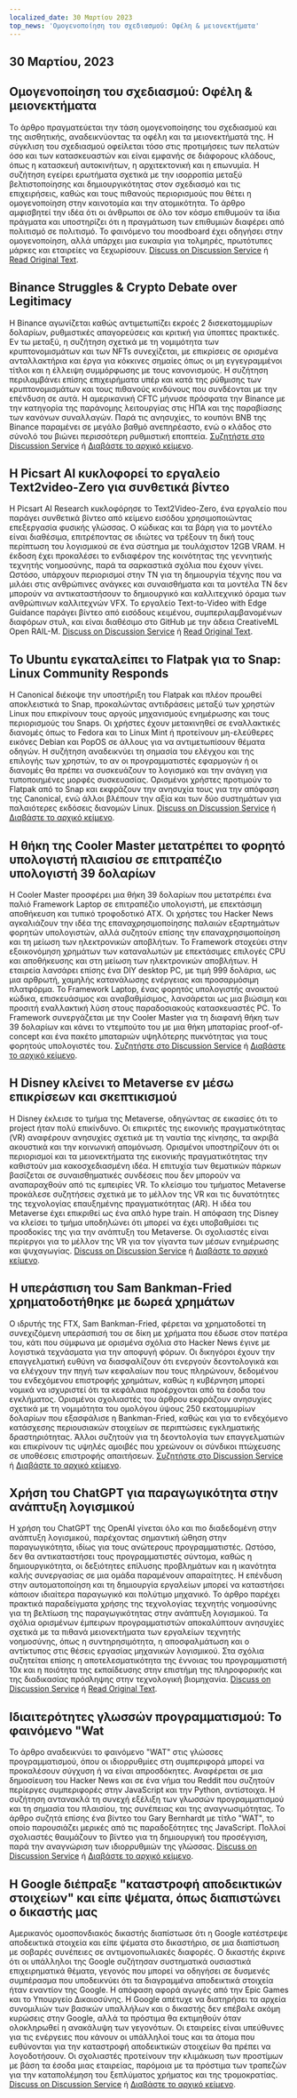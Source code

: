 ```yaml
---
localized_date: 30 Μαρτίου 2023
top_news: 'Ομογενοποίηση του σχεδιασμού: Οφέλη & μειονεκτήματα'
---
```


## 30 Μαρτίου, 2023

## Ομογενοποίηση του σχεδιασμού: Οφέλη & μειονεκτήματα

Το άρθρο πραγματεύεται την τάση ομογενοποίησης του σχεδιασμού και της αισθητικής, αναδεικνύοντας τα οφέλη και τα μειονεκτήματά της. Η σύγκλιση του σχεδιασμού οφείλεται τόσο στις προτιμήσεις των πελατών όσο και των κατασκευαστών και είναι εμφανής σε διάφορους κλάδους, όπως η κατασκευή αυτοκινήτων, η αρχιτεκτονική και η επωνυμία. Η συζήτηση εγείρει ερωτήματα σχετικά με την ισορροπία μεταξύ βελτιστοποίησης και δημιουργικότητας στον σχεδιασμό και τις επιχειρήσεις, καθώς και τους πιθανούς περιορισμούς που θέτει η ομογενοποίηση στην καινοτομία και την ατομικότητα. Το άρθρο αμφισβητεί την ιδέα ότι οι άνθρωποι σε όλο τον κόσμο επιθυμούν τα ίδια πράγματα και υποστηρίζει ότι η πραγμάτωση των επιθυμιών διαφέρει από πολιτισμό σε πολιτισμό. Το φαινόμενο του moodboard έχει οδηγήσει στην ομογενοποίηση, αλλά υπάρχει μια ευκαιρία για τολμηρές, πρωτότυπες μάρκες και εταιρείες να ξεχωρίσουν.
[Discuss on Discussion Service](http://news.ycombinator.com/item?id=35355703) ή [Read Original Text](https://www.alexmurrell.co.uk/articles/the-age-of-average).

## Binance Struggles & Crypto Debate over Legitimacy

Η Binance αγωνίζεται καθώς αντιμετωπίζει εκροές 2 δισεκατομμυρίων δολαρίων, ρυθμιστικές απαγορεύσεις και κριτική για ύποπτες πρακτικές. Εν τω μεταξύ, η συζήτηση σχετικά με τη νομιμότητα των κρυπτονομισμάτων και των NFTs συνεχίζεται, με επικρίσεις σε ορισμένα ανταλλακτήρια και έργα για κόκκινες σημαίες όπως οι μη εγγεγραμμένοι τίτλοι και η έλλειψη συμμόρφωσης με τους κανονισμούς. Η συζήτηση περιλαμβάνει επίσης επιχειρήματα υπέρ και κατά της ρύθμισης των κρυπτονομισμάτων και τους πιθανούς κινδύνους που συνδέονται με την επένδυση σε αυτά. Η αμερικανική CFTC μήνυσε πρόσφατα την Binance με την κατηγορία της παράνομης λειτουργίας στις ΗΠΑ και της παραβίασης των κανόνων συναλλαγών. Παρά τις ανησυχίες, το κουπόνι BNB της Binance παραμένει σε μεγάλο βαθμό ανεπηρέαστο, ενώ ο κλάδος στο σύνολό του βιώνει περισσότερη ρυθμιστική εποπτεία.
[Συζητήστε στο Discussion Service](http://news.ycombinator.com/item?id=35351805) ή [Διαβάστε το αρχικό κείμενο](https://www.wsj.com/articles/binance-sees-2-billion-in-outflows-as-troubles-compound-9a136e21).

## Η Picsart AI κυκλοφορεί το εργαλείο Text2video-Zero για συνθετικά βίντεο

Η Picsart AI Research κυκλοφόρησε το Text2Video-Zero, ένα εργαλείο που παράγει συνθετικά βίντεο από κείμενο εισόδου χρησιμοποιώντας επεξεργασία φυσικής γλώσσας. Ο κώδικας και τα βάρη για το μοντέλο είναι διαθέσιμα, επιτρέποντας σε ιδιώτες να τρέξουν τη δική τους περίπτωση του λογισμικού σε ένα σύστημα με τουλάχιστον 12GB VRAM. Η έκδοση έχει προκαλέσει το ενδιαφέρον της κοινότητας της γεννητικής τεχνητής νοημοσύνης, παρά τα σαρκαστικά σχόλια που έχουν γίνει. Ωστόσο, υπάρχουν περιορισμοί στην ΤΝ για τη δημιουργία τέχνης που να μιλάει στις ανθρώπινες ανάγκες και συναισθήματα και τα μοντέλα ΤΝ δεν μπορούν να αντικαταστήσουν το δημιουργικό και καλλιτεχνικό όραμα των ανθρώπινων καλλιτεχνών VFX. Το εργαλείο Text-to-Video with Edge Guidance παράγει βίντεο από εισόδους κειμένου, συμπεριλαμβανομένων διαφόρων στυλ, και είναι διαθέσιμο στο GitHub με την άδεια CreativeML Open RAIL-M.
[Discuss on Discussion Service](http://news.ycombinator.com/item?id=35352452) ή [Read Original Text](https://github.com/Picsart-AI-Research/Text2Video-Zero).

## Το Ubuntu εγκαταλείπει το Flatpak για το Snap: Linux Community Responds

Η Canonical διέκοψε την υποστήριξη του Flatpak και πλέον προωθεί αποκλειστικά το Snap, προκαλώντας αντιδράσεις μεταξύ των χρηστών Linux που επικρίνουν τους αργούς μηχανισμούς ενημέρωσης και τους περιορισμούς του Snaps. Οι χρήστες έχουν μετακινηθεί σε εναλλακτικές διανομές όπως το Fedora και το Linux Mint ή προτείνουν μη-ελεύθερες εικόνες Debian και PopOS σε άλλους για να αντιμετωπίσουν θέματα οδηγών. Η συζήτηση αναδεικνύει τη σημασία του ελέγχου και της επιλογής των χρηστών, το αν οι προγραμματιστές εφαρμογών ή οι διανομές θα πρέπει να συσκευάζουν το λογισμικό και την ανάγκη για τυποποιημένες μορφές συσκευασίας. Ορισμένοι χρήστες προτιμούν το Flatpak από το Snap και εκφράζουν την ανησυχία τους για την απόφαση της Canonical, ενώ άλλοι βλέπουν την αξία και των δύο συστημάτων για παλαιότερες εκδόσεις διανομών Linux.
[Discuss on Discussion Service](http://news.ycombinator.com/item?id=35354729) ή [Διαβάστε το αρχικό κείμενο](https://lwn.net/SubscriberLink/927262/6adb2350e2b0d2ce/).

## Η θήκη της Cooler Master μετατρέπει το φορητό υπολογιστή πλαισίου σε επιτραπέζιο υπολογιστή 39 δολαρίων

Η Cooler Master προσφέρει μια θήκη 39 δολαρίων που μετατρέπει ένα παλιό Framework Laptop σε επιτραπέζιο υπολογιστή, με επεκτάσιμη αποθήκευση και τυπικό τροφοδοτικό ATX. Οι χρήστες του Hacker News αγκαλιάζουν την ιδέα της επαναχρησιμοποίησης παλαιών εξαρτημάτων φορητών υπολογιστών, αλλά συζητούν επίσης την επαναχρησιμοποίηση και τη μείωση των ηλεκτρονικών αποβλήτων. Το Framework στοχεύει στην εξοικονόμηση χρημάτων των καταναλωτών με επεκτάσιμες επιλογές CPU και αποθήκευσης και στη μείωση των ηλεκτρονικών αποβλήτων. Η εταιρεία λανσάρει επίσης ένα DIY desktop PC, με τιμή 999 δολάρια, ως μια αρθρωτή, χαμηλής κατανάλωσης ενέργειας και προσαρμόσιμη πλατφόρμα. Το Framework Laptop, ένας φορητός υπολογιστής ανοικτού κώδικα, επισκευάσιμος και αναβαθμίσιμος, λανσάρεται ως μια βιώσιμη και προσιτή εναλλακτική λύση στους παραδοσιακούς κατασκευαστές PC. Το Framework συνεργάζεται με την Cooler Master για τη διαφανή θήκη των 39 δολαρίων και κάνει το ντεμπούτο του με μια θήκη μπαταρίας proof-of-concept και ένα πακέτο μπαταριών υψηλότερης πυκνότητας για τους φορητούς υπολογιστές του.
[Συζητήστε στο Discussion Service](http://news.ycombinator.com/item?id=35350288) ή [Διαβάστε το αρχικό κείμενο](https://www.theverge.com/2023/3/23/23652939/framework-cooler-master-sff-pc-case).

## Η Disney κλείνει το Metaverse εν μέσω επικρίσεων και σκεπτικισμού

Η Disney έκλεισε το τμήμα της Metaverse, οδηγώντας σε εικασίες ότι το project ήταν πολύ επικίνδυνο. Οι επικριτές της εικονικής πραγματικότητας (VR) αναφέρουν ανησυχίες σχετικά με τη ναυτία της κίνησης, τα ακριβά ακουστικά και την κοινωνική απομόνωση. Ορισμένοι υποστηρίζουν ότι οι περιορισμοί και τα μειονεκτήματα της εικονικής πραγματικότητας την καθιστούν μια κακοσχεδιασμένη ιδέα. Η επιτυχία των θεματικών πάρκων βασίζεται σε συναισθηματικές συνδέσεις που δεν μπορούν να αναπαραχθούν από τις εμπειρίες VR. Το κλείσιμο του τμήματος Metaverse προκάλεσε συζητήσεις σχετικά με το μέλλον της VR και τις δυνατότητες της τεχνολογίας επαυξημένης πραγματικότητας (AR). Η ιδέα του Metaverse έχει επικριθεί ως ένα απλό hype train. Η απόφαση της Disney να κλείσει το τμήμα υποδηλώνει ότι μπορεί να έχει υποβαθμίσει τις προσδοκίες της για την ανάπτυξη του Metaverse. Οι σχολιαστές είναι περίεργοι για το μέλλον της VR για τον γίγαντα των μέσων ενημέρωσης και ψυχαγωγίας.
[Discuss on Discussion Service](http://news.ycombinator.com/item?id=35350952) ή [Διαβάστε το αρχικό κείμενο](https://www.wsj.com/articles/disney-eliminates-its-metaverse-division-as-part-of-companys-layoffs-plan-94b03650).

## Η υπεράσπιση του Sam Bankman-Fried χρηματοδοτήθηκε με δωρεά χρημάτων

Ο ιδρυτής της FTX, Sam Bankman-Fried, φέρεται να χρηματοδοτεί τη συνεχιζόμενη υπεράσπισή του σε δίκη με χρήματα που έδωσε στον πατέρα του, κάτι που σύμφωνα με ορισμένα σχόλια στο Hacker News έγινε με λογιστικά τεχνάσματα για την αποφυγή φόρων. Οι δικηγόροι έχουν την επαγγελματική ευθύνη να διασφαλίζουν ότι ενεργούν δεοντολογικά και να ελέγχουν την πηγή των κεφαλαίων που τους πληρώνουν, δεδομένου του ενδεχόμενου επιστροφής χρημάτων, καθώς η κυβέρνηση μπορεί νομικά να ισχυριστεί ότι τα κεφάλαια προέρχονται από τα έσοδα του εγκλήματος. Ορισμένοι σχολιαστές του άρθρου εκφράζουν ανησυχίες σχετικά με τη νομιμότητα του ομολόγου ύψους 250 εκατομμυρίων δολαρίων που εξασφάλισε η Bankman-Fried, καθώς και για το ενδεχόμενο κατάσχεσης περιουσιακών στοιχείων σε περιπτώσεις εγκληματικής δραστηριότητας. Άλλοι συζητούν για τη δεοντολογία των επαγγελματιών και επικρίνουν τις υψηλές αμοιβές που χρεώνουν οι σύνδικοι πτώχευσης σε υποθέσεις επιστροφής απαιτήσεων.
[Συζητήστε στο Discussion Service](http://news.ycombinator.com/item?id=35358698) ή [Διαβάστε το αρχικό κείμενο](https://www.forbes.com/sites/sarahemerson/2023/03/29/sam-bankman-fried-legal-fees-funded-by-alameda-money-gifted-to-father-joe-bankman/).

## Χρήση του ChatGPT για παραγωγικότητα στην ανάπτυξη λογισμικού

Η χρήση του ChatGPT της OpenAI γίνεται όλο και πιο διαδεδομένη στην ανάπτυξη λογισμικού, παρέχοντας σημαντική ώθηση στην παραγωγικότητα, ιδίως για τους ανώτερους προγραμματιστές. Ωστόσο, δεν θα αντικαταστήσει τους προγραμματιστές σύντομα, καθώς η δημιουργικότητα, οι δεξιότητες επίλυσης προβλημάτων και η ικανότητα καλής συνεργασίας σε μια ομάδα παραμένουν απαραίτητες. Η επένδυση στην αυτοματοποίηση και τη δημιουργία εργαλείων μπορεί να καταστήσει κάποιον ιδιαίτερα παραγωγικό και πολύτιμο μηχανικό. Το άρθρο παρέχει πρακτικά παραδείγματα χρήσης της τεχνολογίας τεχνητής νοημοσύνης για τη βελτίωση της παραγωγικότητας στην ανάπτυξη λογισμικού. Τα σχόλια ορισμένων έμπειρων προγραμματιστών αποκαλύπτουν ανησυχίες σχετικά με τα πιθανά μειονεκτήματα των εργαλείων τεχνητής νοημοσύνης, όπως η συντηρησιμότητα, η αποσφαλμάτωση και ο αντίκτυπος στις θέσεις εργασίας μηχανικών λογισμικού. Στα σχόλια συζητείται επίσης η αποτελεσματικότητα της έννοιας του προγραμματιστή 10x και η ποιότητα της εκπαίδευσης στην επιστήμη της πληροφορικής και της διαδικασίας πρόσληψης στην τεχνολογική βιομηχανία.
[Discuss on Discussion Service](http://news.ycombinator.com/item?id=35356054) ή [Read Original Text](https://kadekillary.work/posts/1000x-eng/).

## Ιδιαιτερότητες γλωσσών προγραμματισμού: Το φαινόμενο "Wat

Το άρθρο αναδεικνύει το φαινόμενο "WAT" στις γλώσσες προγραμματισμού, όπου οι ιδιορρυθμίες στη συμπεριφορά μπορεί να προκαλέσουν σύγχυση ή να είναι απροσδόκητες. Αναφέρεται σε μια δημοσίευση του Hacker News και σε ένα νήμα του Reddit που συζητούν περίεργες συμπεριφορές στην JavaScript και την Python, αντίστοιχα. Η συζήτηση αντανακλά τη συνεχή εξέλιξη των γλωσσών προγραμματισμού και τη σημασία του πλαισίου, της συνέπειας και της αναγνωσιμότητας. Το άρθρο συζητά επίσης ένα βίντεο του Gary Bernhardt με τίτλο "WAT", το οποίο παρουσιάζει μερικές από τις παραδοξότητες της JavaScript. Πολλοί σχολιαστές θαυμάζουν το βίντεο για τη δημιουργική του προσέγγιση, παρά την αναγνώριση των ιδιορρυθμιών της γλώσσας.
[Discuss on Discussion Service](http://news.ycombinator.com/item?id=35363044) ή [Διαβάστε το αρχικό κείμενο](https://www.destroyallsoftware.com/talks/wat).

## Η Google διέπραξε "καταστροφή αποδεικτικών στοιχείων" και είπε ψέματα, όπως διαπιστώνει ο δικαστής μας

Αμερικανός ομοσπονδιακός δικαστής διαπίστωσε ότι η Google κατέστρεψε αποδεικτικά στοιχεία και είπε ψέματα στο δικαστήριο, σε μια διαπίστωση με σοβαρές συνέπειες σε αντιμονοπωλιακές διαφορές. Ο δικαστής έκρινε ότι οι υπάλληλοι της Google συζήτησαν συστηματικά ουσιαστικά επιχειρηματικά θέματα, γεγονός που μπορεί να οδηγήσει σε δυσμενές συμπέρασμα που υποδεικνύει ότι τα διαγραμμένα αποδεικτικά στοιχεία ήταν εναντίον της Google. Η απόφαση αφορά αγωγές από την Epic Games και το Υπουργείο Δικαιοσύνης. Η Google απέτυχε να διατηρήσει τα αρχεία συνομιλιών των βασικών υπαλλήλων και ο δικαστής δεν επέβαλε ακόμη κυρώσεις στην Google, αλλά τα πρόστιμα θα εκτιμηθούν όταν ολοκληρωθεί η ανακάλυψη των γεγονότων. Οι εταιρείες είναι υπεύθυνες για τις ενέργειες που κάνουν οι υπάλληλοί τους και τα άτομα που ευθύνονται για την καταστροφή αποδεικτικών στοιχείων θα πρέπει να λογοδοτήσουν. Οι σχολιαστές προτείνουν την κλιμάκωση των προστίμων με βάση τα έσοδα μιας εταιρείας, παρόμοια με τα πρόστιμα των τραπεζών για την καταπολέμηση του ξεπλύματος χρήματος και της τρομοκρατίας.
[Discuss on Discussion Service](http://news.ycombinator.com/item?id=35363095) ή [Διαβάστε το αρχικό κείμενο](https://storage.courtlistener.com/recap/gov.uscourts.cand.373179/gov.uscourts.cand.373179.469.0.pdf).
